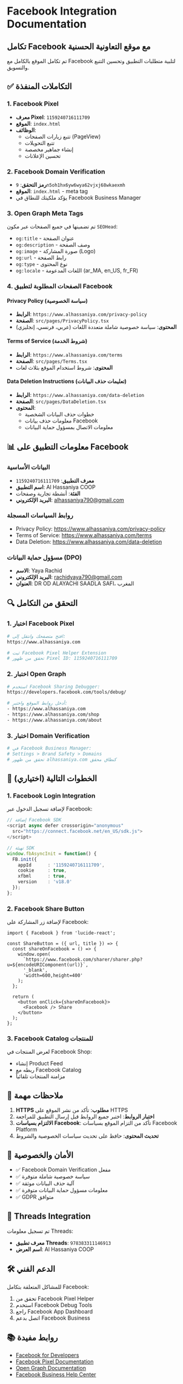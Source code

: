 # Facebook Integration Documentation

## تكامل Facebook مع موقع التعاونية الحسنية

تم تكامل الموقع بالكامل مع Facebook لتلبية متطلبات التطبيق وتحسين التتبع والتسويق.

## ✅ التكاملات المنفذة

### 1. Facebook Pixel
- **معرف Pixel**: `1159240716111709`
- **الموقع**: `index.html`
- **الوظائف**:
  - تتبع زيارات الصفحات (PageView)
  - تتبع التحويلات
  - إنشاء جماهير مخصصة
  - تحسين الإعلانات

### 2. Facebook Domain Verification
- **رمز التحقق**: `9n5oh1hx6yw6wya62vjxj68wkaexmh`
- **الموقع**: `index.html` - meta tag
- يؤكد ملكيتك للنطاق في Facebook Business Manager

### 3. Open Graph Meta Tags
تم تضمينها في جميع الصفحات عبر مكون `SEOHead`:
- `og:title` - عنوان الصفحة
- `og:description` - وصف الصفحة
- `og:image` - صورة المشاركة (Logo)
- `og:url` - رابط الصفحة
- `og:type` - نوع المحتوى
- `og:locale` - اللغات المدعومة (ar_MA, en_US, fr_FR)

### 4. الصفحات المطلوبة لتطبيق Facebook

#### Privacy Policy (سياسة الخصوصية)
- **الرابط**: `https://www.alhassaniya.com/privacy-policy`
- **الصفحة**: `src/pages/PrivacyPolicy.tsx`
- **المحتوى**: سياسة خصوصية شاملة متعددة اللغات (عربي، فرنسي، إنجليزي)

#### Terms of Service (شروط الخدمة)
- **الرابط**: `https://www.alhassaniya.com/terms`
- **الصفحة**: `src/pages/Terms.tsx`
- **المحتوى**: شروط استخدام الموقع بثلاث لغات

#### Data Deletion Instructions (تعليمات حذف البيانات)
- **الرابط**: `https://www.alhassaniya.com/data-deletion`
- **الصفحة**: `src/pages/DataDeletion.tsx`
- **المحتوى**: 
  - خطوات حذف البيانات الشخصية
  - معلومات حذف بيانات Facebook
  - معلومات الاتصال بمسؤول حماية البيانات

## 📊 معلومات التطبيق على Facebook

### البيانات الأساسية
- **معرف التطبيق**: `1159240716111709`
- **اسم التطبيق**: Al Hassaniya COOP
- **الفئة**: أنشطة تجارية وصفحات
- **البريد الإلكتروني**: alhassaniya790@gmail.com

### روابط السياسات المسجلة
- Privacy Policy: https://www.alhassaniya.com/privacy-policy
- Terms of Service: https://www.alhassaniya.com/terms
- Data Deletion: https://www.alhassaniya.com/data-deletion

### مسؤول حماية البيانات (DPO)
- **الاسم**: Yaya Rachid
- **البريد الإلكتروني**: rachidyaya790@gmail.com
- **العنوان**: DR OD ALAYACHI SAADLA SAFI، المغرب

## 🔍 التحقق من التكامل

### 1. اختبار Facebook Pixel
```bash
# افتح متصفحك وانتقل إلى:
https://www.alhassaniya.com

# ثبت Facebook Pixel Helper Extension
# تحقق من ظهور Pixel ID: 1159240716111709
```

### 2. اختبار Open Graph
```bash
# استخدم Facebook Sharing Debugger:
https://developers.facebook.com/tools/debug/

# أدخل روابط الموقع واختبر:
- https://www.alhassaniya.com
- https://www.alhassaniya.com/shop
- https://www.alhassaniya.com/about
```

### 3. اختبار Domain Verification
```bash
# في Facebook Business Manager:
# Settings > Brand Safety > Domains
# تحقق من ظهور alhassaniya.com كنطاق محقق
```

## 🚀 الخطوات التالية (اختياري)

### 1. Facebook Login Integration
لإضافة تسجيل الدخول عبر Facebook:

```typescript
// إضافة Facebook SDK
<script async defer crossorigin="anonymous" 
  src="https://connect.facebook.net/en_US/sdk.js">
</script>

// تهيئة SDK
window.fbAsyncInit = function() {
  FB.init({
    appId      : '1159240716111709',
    cookie     : true,
    xfbml      : true,
    version    : 'v18.0'
  });
};
```

### 2. Facebook Share Button
لإضافة زر المشاركة على Facebook:

```tsx
import { Facebook } from 'lucide-react';

const ShareButton = ({ url, title }) => {
  const shareOnFacebook = () => {
    window.open(
      `https://www.facebook.com/sharer/sharer.php?u=${encodeURIComponent(url)}`,
      '_blank',
      'width=600,height=400'
    );
  };

  return (
    <button onClick={shareOnFacebook}>
      <Facebook /> Share
    </button>
  );
};
```

### 3. Facebook Catalog للمنتجات
لعرض المنتجات في Facebook Shop:
- إنشاء Product Feed
- ربطه مع Facebook Catalog
- مزامنة المنتجات تلقائياً

## 📝 ملاحظات مهمة

1. **HTTPS مطلوب**: تأكد من نشر الموقع على HTTPS
2. **اختبار الروابط**: اختبر جميع الروابط قبل إرسال التطبيق للمراجعة
3. **الالتزام بسياسات Facebook**: تأكد من التزام الموقع بسياسات Facebook Platform
4. **تحديث المحتوى**: حافظ على تحديث سياسات الخصوصية والشروط

## 🔐 الأمان والخصوصية

- ✅ Facebook Domain Verification مفعل
- ✅ سياسة خصوصية شاملة متوفرة
- ✅ آلية حذف البيانات موثقة
- ✅ معلومات مسؤول حماية البيانات متوفرة
- ✅ GDPR متوافق

## 📱 Threads Integration

تم تسجيل معلومات Threads:
- **معرف تطبيق Threads**: `978383311146913`
- **اسم العرض**: Al Hassaniya COOP

## 🛠️ الدعم الفني

للمشاكل المتعلقة بتكامل Facebook:
1. تحقق من Facebook Pixel Helper
2. استخدم Facebook Debug Tools
3. راجع Facebook App Dashboard
4. اتصل بدعم Facebook Business

## 📚 روابط مفيدة

- [Facebook for Developers](https://developers.facebook.com/)
- [Facebook Pixel Documentation](https://developers.facebook.com/docs/meta-pixel)
- [Open Graph Documentation](https://developers.facebook.com/docs/sharing/webmasters)
- [Facebook Business Help Center](https://www.facebook.com/business/help)

